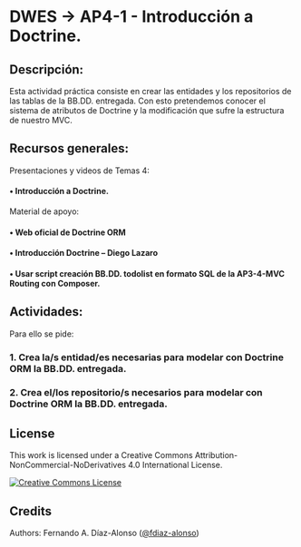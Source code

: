 # DWES → AP4-1 - Introducción a Doctrine.

## Descripción:

Esta actividad práctica consiste en crear las entidades y los repositorios de las tablas de la BB.DD.
entregada. Con esto pretendemos conocer el sistema de atributos de Doctrine y la modificación que sufre la
estructura de nuestro MVC.

## Recursos generales:

Presentaciones y videos de Temas 4:
#### • Introducción a Doctrine.
Material de apoyo:
#### • Web oficial de Doctrine ORM
#### • Introducción Doctrine – Diego Lazaro
#### • Usar script creación BB.DD. todolist en formato SQL de la AP3-4-MVC Routing con Composer.
## Actividades:
Para ello se pide:
### 1. Crea la/s entidad/es necesarias para modelar con Doctrine ORM la BB.DD. entregada.
### 2. Crea el/los repositorio/s necesarios para modelar con Doctrine ORM la BB.DD. entregada.

## License

This work is licensed under a Creative Commons Attribution-NonCommercial-NoDerivatives 4.0 International License.

<a rel="license" href="http://creativecommons.org/licenses/by-nc-nd/4.0/"><img alt="Creative Commons License" style="border-width:0" src="https://i.creativecommons.org/l/by-nc-nd/4.0/80x15.png" /></a>


## Credits

Authors: Fernando A. Díaz-Alonso ([@fdiaz-alonso](https://github.com/fdiaz-alonso))
